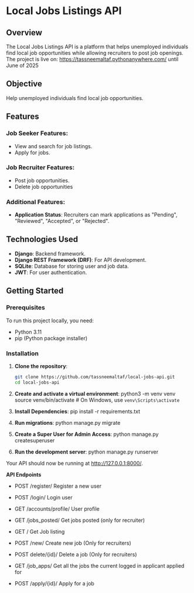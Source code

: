 # Local Jobs Listings API

## Overview
The Local Jobs Listings API is a platform that helps unemployed individuals find local job opportunities while allowing recruiters to post job openings. 
The project is live on: https://tassneemaltaf.pythonanywhere.com/ until June of 2025

## Objective
Help unemployed individuals find local job opportunities.

## Features

### Job Seeker Features:
- View and search for job listings.
- Apply for jobs.

### Job Recruiter Features:
- Post job opportunities.
- Delete job opportunities


### Additional Features:
- **Application Status**: Recruiters can mark applications as "Pending", "Reviewed", "Accepted", or "Rejected".

## Technologies Used
- **Django**: Backend framework.
- **Django REST Framework (DRF)**: For API development.
- **SQLite**: Database for storing user and job data.
- **JWT**: For user authentication.

## Getting Started

### Prerequisites
To run this project locally, you need:
- Python 3.11
- pip (Python package installer)

### Installation
1. **Clone the repository**:
   ```bash
   git clone https://github.com/tassneemaltaf/local-jobs-api.git
   cd local-jobs-api
2. **Create and activate a virtual environment**:
   python3 -m venv venv
   source venv/bin/activate  # On Windows, use `venv\Scripts\activate`

3. **Install Dependencies**:
   pip install -r requirements.txt

4. **Run migrations**:
   python manage.py migrate

5. **Create a Super User for Admin Access**:
   python manage.py createsuperuser

6. **Run the development server**:
   python manage.py runserver

Your API should now be running at http://127.0.0.1:8000/.

**API Endpoints**
- POST /register/
  Register a new user
  
- POST /login/
  Login user

- GET /accounts/profile/
  User profile
  
- GET /jobs_posted/
  Get jobs posted (only for recruiter)
  
 - GET /
   Get Job listing

- POST /new/
  Create new job (Only for recruiters)

- POST delete/{id}/
  Delete a job (Only for recruiters)

- GET /job_apps/
  Get all the jobs the current logged in applicant applied for

- POST /apply/{id}/
  Apply for a job
  


